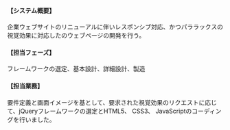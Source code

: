 #### 【システム概要】

企業ウェブサイトのリニューアルに伴いレスポンシブ対応、かつパララックスの視覚効果に対応したのウェブページの開発を行う。

#### 【担当フェーズ】

フレームワークの選定、基本設計、詳細設計、製造

#### 【担当業務】

要件定義と画面イメージを基として、要求された視覚効果のリクエストに応じて、jQueryフレームワークの選定とHTML5、 CSS3、 JavaScriptのコーディングを行いました。
